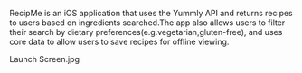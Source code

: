 RecipMe is an iOS application that uses the Yummly API and returns recipes to users based on ingredients searched.The app also allows users to filter their search by dietary preferences(e.g.vegetarian,gluten-free), and uses core data to allow users to save recipes for offline viewing.

Launch Screen.jpg

